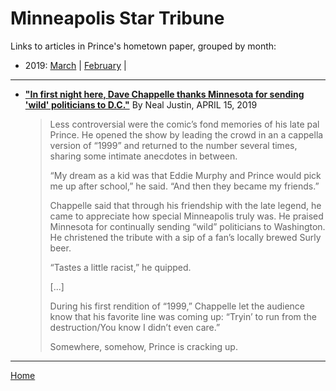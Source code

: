 # Minneapolis Star Tribune

Links to articles in Prince's hometown paper, grouped by month:

 - 2019: 
    [March](./minneapolis-star-tribune-2019-03.md) | 
    [February](./minneapolis-star-tribune-2019-02.md) | 
	
-----
	
 - [**"In first night here, Dave Chappelle thanks Minnesota for sending 'wild' politicians to D.C."**](http://www.startribune.com/in-first-night-here-dave-chappelle-thanks-minnesota-for-sending-wild-politicians-to-d-c/508592742/) By Neal Justin, APRIL 15, 2019
 
    > Less controversial were the comic’s fond memories of his late pal Prince. He opened the show by leading the crowd in an a cappella version of “1999” and returned to the number several times, sharing some intimate anecdotes in between.
	>
	> “My dream as a kid was that Eddie Murphy and Prince would pick me up after school,” he said. “And then they became my friends.”
	>
	> Chappelle said that through his friendship with the late legend, he came to appreciate how special Minneapolis truly was. He praised Minnesota for continually sending “wild” politicians to Washington. He christened the tribute with a sip of a fan’s locally brewed Surly beer.
	>
	> “Tastes a little racist,” he quipped.
	>
	> [...]
	>
	> During his first rendition of “1999,” Chappelle let the audience know that his favorite line was coming up: “Tryin’ to run from the destruction/You know I didn’t even care.”
	>
	> Somewhere, somehow, Prince is cracking up.

-----

[Home](../)

